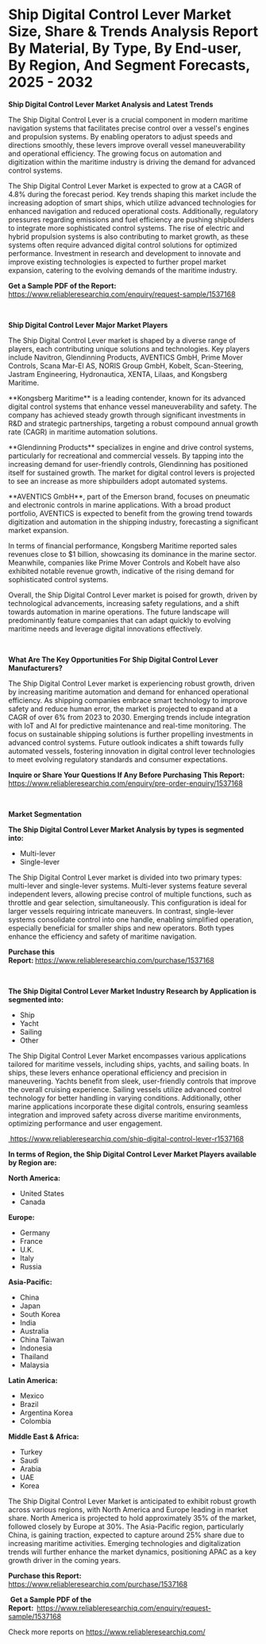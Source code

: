 <p><h1>Ship Digital Control Lever Market Size, Share & Trends Analysis Report By Material, By Type, By End-user, By Region, And Segment Forecasts, 2025 - 2032</h1></p><p><strong>Ship Digital Control Lever Market Analysis and Latest Trends</strong></p>
<p><p>The Ship Digital Control Lever is a crucial component in modern maritime navigation systems that facilitates precise control over a vessel's engines and propulsion systems. By enabling operators to adjust speeds and directions smoothly, these levers improve overall vessel maneuverability and operational efficiency. The growing focus on automation and digitization within the maritime industry is driving the demand for advanced control systems.</p><p>The Ship Digital Control Lever Market is expected to grow at a CAGR of 4.8% during the forecast period. Key trends shaping this market include the increasing adoption of smart ships, which utilize advanced technologies for enhanced navigation and reduced operational costs. Additionally, regulatory pressures regarding emissions and fuel efficiency are pushing shipbuilders to integrate more sophisticated control systems. The rise of electric and hybrid propulsion systems is also contributing to market growth, as these systems often require advanced digital control solutions for optimized performance. Investment in research and development to innovate and improve existing technologies is expected to further propel market expansion, catering to the evolving demands of the maritime industry.</p></p>
<p><strong>Get a Sample PDF of the Report:&nbsp;</strong> <a href="https://www.reliableresearchiq.com/enquiry/request-sample/1537168?utm_campaign=973&utm_medium=2&utm_source=Github&utm_content=ia&utm_term=27022025&utm_id=ship-digital-control-lever">https://www.reliableresearchiq.com/enquiry/request-sample/1537168</a></p>
<p>&nbsp;</p>
<p><strong>Ship Digital Control Lever Major Market Players</strong></p>
<p><p>The Ship Digital Control Lever market is shaped by a diverse range of players, each contributing unique solutions and technologies. Key players include Navitron, Glendinning Products, AVENTICS GmbH, Prime Mover Controls, Scana Mar-El AS, NORIS Group GmbH, Kobelt, Scan-Steering, Jastram Engineering, Hydronautica, XENTA, Lilaas, and Kongsberg Maritime.</p><p>**Kongsberg Maritime** is a leading contender, known for its advanced digital control systems that enhance vessel maneuverability and safety. The company has achieved steady growth through significant investments in R&D and strategic partnerships, targeting a robust compound annual growth rate (CAGR) in maritime automation solutions.</p><p>**Glendinning Products** specializes in engine and drive control systems, particularly for recreational and commercial vessels. By tapping into the increasing demand for user-friendly controls, Glendinning has positioned itself for sustained growth. The market for digital control levers is projected to see an increase as more shipbuilders adopt automated systems.</p><p>**AVENTICS GmbH**, part of the Emerson brand, focuses on pneumatic and electronic controls in marine applications. With a broad product portfolio, AVENTICS is expected to benefit from the growing trend towards digitization and automation in the shipping industry, forecasting a significant market expansion.</p><p>In terms of financial performance, Kongsberg Maritime reported sales revenues close to $1 billion, showcasing its dominance in the marine sector. Meanwhile, companies like Prime Mover Controls and Kobelt have also exhibited notable revenue growth, indicative of the rising demand for sophisticated control systems.</p><p>Overall, the Ship Digital Control Lever market is poised for growth, driven by technological advancements, increasing safety regulations, and a shift towards automation in marine operations. The future landscape will predominantly feature companies that can adapt quickly to evolving maritime needs and leverage digital innovations effectively.</p></p>
<p>&nbsp;</p>
<p><strong>What Are The Key Opportunities For Ship Digital Control Lever Manufacturers?</strong></p>
<p><p>The Ship Digital Control Lever market is experiencing robust growth, driven by increasing maritime automation and demand for enhanced operational efficiency. As shipping companies embrace smart technology to improve safety and reduce human error, the market is projected to expand at a CAGR of over 6% from 2023 to 2030. Emerging trends include integration with IoT and AI for predictive maintenance and real-time monitoring. The focus on sustainable shipping solutions is further propelling investments in advanced control systems. Future outlook indicates a shift towards fully automated vessels, fostering innovation in digital control lever technologies to meet evolving regulatory standards and consumer expectations.</p></p>
<p><strong>Inquire or Share Your Questions If Any Before Purchasing This Report:</strong> <a href="https://www.reliableresearchiq.com/enquiry/pre-order-enquiry/1537168?utm_campaign=973&utm_medium=2&utm_source=Github&utm_content=ia&utm_term=27022025&utm_id=ship-digital-control-lever">https://www.reliableresearchiq.com/enquiry/pre-order-enquiry/1537168</a></p>
<p>&nbsp;</p>
<p><strong>Market Segmentation</strong></p>
<p><strong>The Ship Digital Control Lever Market Analysis by types is segmented into:</strong></p>
<p><ul><li>Multi-lever</li><li>Single-lever</li></ul></p>
<p><p>The Ship Digital Control Lever market is divided into two primary types: multi-lever and single-lever systems. Multi-lever systems feature several independent levers, allowing precise control of multiple functions, such as throttle and gear selection, simultaneously. This configuration is ideal for larger vessels requiring intricate maneuvers. In contrast, single-lever systems consolidate control into one handle, enabling simplified operation, especially beneficial for smaller ships and new operators. Both types enhance the efficiency and safety of maritime navigation.</p></p>
<p><strong>Purchase this Report:&nbsp;</strong><a href="https://www.reliableresearchiq.com/purchase/1537168?utm_campaign=973&utm_medium=2&utm_source=Github&utm_content=ia&utm_term=27022025&utm_id=ship-digital-control-lever">https://www.reliableresearchiq.com/purchase/1537168</a></p>
<p>&nbsp;</p>
<p><strong>The Ship Digital Control Lever Market Industry Research by Application is segmented into:</strong></p>
<p><ul><li>Ship</li><li>Yacht</li><li>Sailing</li><li>Other</li></ul></p>
<p><p>The Ship Digital Control Lever Market encompasses various applications tailored for maritime vessels, including ships, yachts, and sailing boats. In ships, these levers enhance operational efficiency and precision in maneuvering. Yachts benefit from sleek, user-friendly controls that improve the overall cruising experience. Sailing vessels utilize advanced control technology for better handling in varying conditions. Additionally, other marine applications incorporate these digital controls, ensuring seamless integration and improved safety across diverse maritime environments, optimizing performance and user engagement.</p></p>
<p><a href="https://www.reliableresearchiq.com/ship-digital-control-lever-r1537168?utm_campaign=973&utm_medium=2&utm_source=Github&utm_content=ia&utm_term=27022025&utm_id=ship-digital-control-lever">&nbsp;https://www.reliableresearchiq.com/ship-digital-control-lever-r1537168</a></p>
<p><strong>In terms of Region, the Ship Digital Control Lever Market Players available by Region are:</strong></p>
<p>
    <p> <strong> North America: </strong>
        <ul>
            <li>United States</li>
            <li>Canada</li>
        </ul>
        </p> 
    <p> <strong> Europe: </strong>
        <ul>
            <li>Germany</li>
            <li>France</li>
            <li>U.K.</li>
            <li>Italy</li>
            <li>Russia</li>
        </ul>
        </p> 
    <p> <strong> Asia-Pacific: </strong>
        <ul>
            <li>China</li>
            <li>Japan</li>
            <li>South Korea</li>
            <li>India</li>
            <li>Australia</li>
            <li>China Taiwan</li>
            <li>Indonesia</li>
            <li>Thailand</li>
            <li>Malaysia</li>
        </ul>
        </p> 
    <p> <strong> Latin America: </strong>
        <ul>
            <li>Mexico</li>
            <li>Brazil</li>
            <li>Argentina Korea</li>
            <li>Colombia</li>
        </ul>
        </p> 
    <p> <strong> Middle East & Africa: </strong>
        <ul>
            <li>Turkey</li>
            <li>Saudi</li>
            <li>Arabia</li>
            <li>UAE</li>
            <li>Korea</li>
        </ul>
    </p>
    </p>
<p><p>The Ship Digital Control Lever Market is anticipated to exhibit robust growth across various regions, with North America and Europe leading in market share. North America is projected to hold approximately 35% of the market, followed closely by Europe at 30%. The Asia-Pacific region, particularly China, is gaining traction, expected to capture around 25% share due to increasing maritime activities. Emerging technologies and digitalization trends will further enhance the market dynamics, positioning APAC as a key growth driver in the coming years.</p></p>
<p><strong>Purchase this Report: </strong><a href="https://www.reliableresearchiq.com/purchase/1537168?utm_campaign=973&utm_medium=2&utm_source=Github&utm_content=ia&utm_term=27022025&utm_id=ship-digital-control-lever">https://www.reliableresearchiq.com/purchase/1537168</a></p>
<p>&nbsp;<strong>Get a Sample PDF of the Report:&nbsp;&nbsp;</strong><a href="https://www.reliableresearchiq.com/enquiry/request-sample/1537168?utm_campaign=973&utm_medium=2&utm_source=Github&utm_content=ia&utm_term=27022025&utm_id=ship-digital-control-lever">https://www.reliableresearchiq.com/enquiry/request-sample/1537168</a></p>
<p><strong></strong></p>
<p>Check more reports on <a href="https://www.reliableresearchiq.com/?utm_campaign=973&utm_medium=2&utm_source=Github&utm_content=ia&utm_term=27022025&utm_id=ship-digital-control-lever">https://www.reliableresearchiq.com/</a></p>